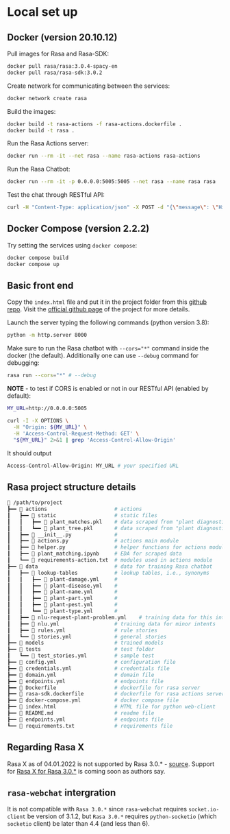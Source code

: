 # Local set up

## Docker (version 20.10.12)

Pull images for Rasa and Rasa-SDK:
```bash
docker pull rasa/rasa:3.0.4-spacy-en
docker pull rasa/rasa-sdk:3.0.2
```

Create network for communicating between the services:
```bash
docker network create rasa
```

Build the images:
```bash
docker build -t rasa-actions -f rasa-actions.dockerfile .
docker build -t rasa .
```

Run the Rasa Actions server:
```bash
docker run --rm -it --net rasa --name rasa-actions rasa-actions
```

Run the Rasa Chatbot:
```bash
docker run --rm -it -p 0.0.0.0:5005:5005 --net rasa --name rasa rasa
```

Test the chat through RESTful API:
```bash
curl -H "Content-Type: application/json" -X POST -d "{\"message\": \"Hi\", \"sender\": \"1\"}" "0.0.0.0:5005/webhooks/rest/webhook"
```

## Docker Compose (version 2.2.2)

Try setting the services using `docker compose`:
```bash
docker compose build
docker compose up
```

## Basic front end

Copy the `index.html` file and put it in the project folder from this [github repo](https://github.com/RasaHQ/how-to-rasa/tree/main/video-10-connectors). Visit the [official github page](https://github.com/scalableminds/chatroom) of the project for more details. 

Launch the server typing the following commands (python version 3.8):
```bash
python -m http.server 8000
```

Make sure to run the Rasa chatbot with `--cors="*"` command inside the docker (the default). Additionally one can use `--debug` command for debugging:
```bash
rasa run --cors="*" # --debug
```

__NOTE__ - to test if CORS is enabled or not in our RESTful API (enabled by default):
```bash
MY_URL=http://0.0.0.0:5005

curl -I -X OPTIONS \
  -H "Origin: ${MY_URL}" \
  -H 'Access-Control-Request-Method: GET' \
  "${MY_URL}" 2>&1 | grep 'Access-Control-Allow-Origin'
```
It should output 
```bash
Access-Control-Allow-Origin: MY_URL # your specified URL
```

## Rasa project structure details

```bash
📂 /path/to/project
┣━━ 📂 actions                      # actions
┃   ┣━━ 📂 static                   # static files
┃   ┃   ┣━━ 🔢 plant_matches.pkl    # data scraped from "plant diagnostic matrix"
┃   ┃   ┗━━ 🔢 plant_tree.pkl       # data scraped from "plant diagnostic matrix"
┃   ┣━━ 🐍 __init__.py              #
┃   ┣━━ 🐍 actions.py               # actions main module
┃   ┣━━ 🐍 helper.py                # helper functions for actions module
┃   ┣━━ 📄 plant_matching.ipynb     # EDA for scraped data
┃   ┗━━ 📄 requirements-action.txt  # modules used in actions module
┣━━ 📂 data                         # data for training Rasa chatbot
┃   ┣━━ 📂 lookup-tables            # lookup tables, i.e., synonyms
┃   ┃   ┣━━ 📄 plant-damage.yml     # 
┃   ┃   ┣━━ 📄 plant-disease.yml    #
┃   ┃   ┣━━ 📄 plant-name.yml       #
┃   ┃   ┣━━ 📄 plant-part.yml       #
┃   ┃   ┣━━ 📄 plant-pest.yml       #
┃   ┃   ┗━━ 📄 plant-type.yml       #
┃   ┣━━ 📄 nlu-request-plant-problem.yml    # training data for this intent
┃   ┣━━ 📄 nlu.yml                  # training data for minor intents
┃   ┣━━ 📄 rules.yml                # rule stories
┃   ┗━━ 📄 stories.yml              # general stories
┣━━ 📂 models                       # trained models
┣━━ 📂 tests                        # test folder
┃   ┗━━ 📄 test_stories.yml         # sample test
┣━━ 📄 config.yml                   # configuration file
┣━━ 📄 credentials.yml              # credentials file
┣━━ 📄 domain.yml                   # domain file
┣━━ 📄 endpoints.yml                # endpoints file
┣━━ 🐋 Dockerfile                   # dockerfile for rasa server
┣━━ 🐋 rasa-sdk.dockerfile          # dockerfile for rasa actions server
┣━━ 🐋 docker-compose.yml           # docker compose file
┣━━ 📄 index.html                   # HTML file for python web-client
┣━━ 📄 README.md                    # readme file
┣━━ 📄 endpoints.yml                # endpoints file
┗━━ 📄 requirements.txt             # requirements file
```

## Regarding Rasa X

Rasa X as of 04.01.2022 is not supported by Rasa 3.0.* - [source](https://rasa.com/docs/rasa-x/changelog/compatibility-matrix/). Support for [Rasa X for Rasa 3.0.*](https://forum.rasa.com/t/rasa-x-3-0/49700) is coming soon as authors say.

## `rasa-webchat` intergration

It is not compatible with `Rasa 3.0.*` since `rasa-webchat` requires `socket.io-client` be version of 3.1.2, but `Rasa 3.0.*` requires `python-socketio` (which `socketio` client) be later than 4.4 (and less than 6).